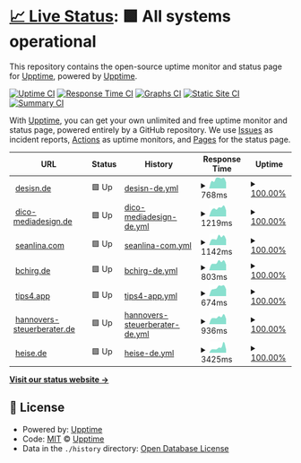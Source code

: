 # [📈 Live Status](https://desisn.github.io/upptime/): <!--live status--> **🟩 All systems operational**

This repository contains the open-source uptime monitor and status page for [Upptime](https://upptime.js.org), powered by [Upptime](https://github.com/upptime/upptime).

[![Uptime CI](https://github.com/desisn/upptime/workflows/Uptime%20CI/badge.svg)](https://github.com/desisn/upptime/actions?query=workflow%3A%22Uptime+CI%22)
[![Response Time CI](https://github.com/desisn/upptime/workflows/Response%20Time%20CI/badge.svg)](https://github.com/desisn/upptime/actions?query=workflow%3A%22Response+Time+CI%22)
[![Graphs CI](https://github.com/desisn/upptime/workflows/Graphs%20CI/badge.svg)](https://github.com/desisn/upptime/actions?query=workflow%3A%22Graphs+CI%22)
[![Static Site CI](https://github.com/desisn/upptime/workflows/Static%20Site%20CI/badge.svg)](https://github.com/desisn/upptime/actions?query=workflow%3A%22Static+Site+CI%22)
[![Summary CI](https://github.com/desisn/upptime/workflows/Summary%20CI/badge.svg)](https://github.com/desisn/upptime/actions?query=workflow%3A%22Summary+CI%22)

With [Upptime](https://upptime.js.org), you can get your own unlimited and free uptime monitor and status page, powered entirely by a GitHub repository. We use [Issues](https://github.com/upptime/upptime/issues) as incident reports, [Actions](https://github.com/desisn/upptime/actions) as uptime monitors, and [Pages](https://demo.upptime.js.org) for the status page.

<!--start: status pages-->
<!-- This summary is generated by Upptime (https://github.com/upptime/upptime) -->
<!-- Do not edit this manually, your changes will be overwritten -->
<!-- prettier-ignore -->
| URL | Status | History | Response Time | Uptime |
| --- | ------ | ------- | ------------- | ------ |
| <img alt="" src="https://icons.duckduckgo.com/ip3/desisn.de.ico" height="13"> [desisn.de](https://desisn.de) | 🟩 Up | [desisn-de.yml](https://github.com/desisn/upptime/commits/HEAD/history/desisn-de.yml) | <details><summary><img alt="Response time graph" src="./graphs/desisn-de/response-time-week.png" height="20"> 768ms</summary><br><a href="https://desisn.github.io/upptime/history/desisn-de"><img alt="Response time 852" src="https://img.shields.io/endpoint?url=https%3A%2F%2Fraw.githubusercontent.com%2Fdesisn%2Fupptime%2FHEAD%2Fapi%2Fdesisn-de%2Fresponse-time.json"></a><br><a href="https://desisn.github.io/upptime/history/desisn-de"><img alt="24-hour response time 558" src="https://img.shields.io/endpoint?url=https%3A%2F%2Fraw.githubusercontent.com%2Fdesisn%2Fupptime%2FHEAD%2Fapi%2Fdesisn-de%2Fresponse-time-day.json"></a><br><a href="https://desisn.github.io/upptime/history/desisn-de"><img alt="7-day response time 768" src="https://img.shields.io/endpoint?url=https%3A%2F%2Fraw.githubusercontent.com%2Fdesisn%2Fupptime%2FHEAD%2Fapi%2Fdesisn-de%2Fresponse-time-week.json"></a><br><a href="https://desisn.github.io/upptime/history/desisn-de"><img alt="30-day response time 709" src="https://img.shields.io/endpoint?url=https%3A%2F%2Fraw.githubusercontent.com%2Fdesisn%2Fupptime%2FHEAD%2Fapi%2Fdesisn-de%2Fresponse-time-month.json"></a><br><a href="https://desisn.github.io/upptime/history/desisn-de"><img alt="1-year response time 813" src="https://img.shields.io/endpoint?url=https%3A%2F%2Fraw.githubusercontent.com%2Fdesisn%2Fupptime%2FHEAD%2Fapi%2Fdesisn-de%2Fresponse-time-year.json"></a></details> | <details><summary><a href="https://desisn.github.io/upptime/history/desisn-de">100.00%</a></summary><a href="https://desisn.github.io/upptime/history/desisn-de"><img alt="All-time uptime 99.97%" src="https://img.shields.io/endpoint?url=https%3A%2F%2Fraw.githubusercontent.com%2Fdesisn%2Fupptime%2FHEAD%2Fapi%2Fdesisn-de%2Fuptime.json"></a><br><a href="https://desisn.github.io/upptime/history/desisn-de"><img alt="24-hour uptime 100.00%" src="https://img.shields.io/endpoint?url=https%3A%2F%2Fraw.githubusercontent.com%2Fdesisn%2Fupptime%2FHEAD%2Fapi%2Fdesisn-de%2Fuptime-day.json"></a><br><a href="https://desisn.github.io/upptime/history/desisn-de"><img alt="7-day uptime 100.00%" src="https://img.shields.io/endpoint?url=https%3A%2F%2Fraw.githubusercontent.com%2Fdesisn%2Fupptime%2FHEAD%2Fapi%2Fdesisn-de%2Fuptime-week.json"></a><br><a href="https://desisn.github.io/upptime/history/desisn-de"><img alt="30-day uptime 100.00%" src="https://img.shields.io/endpoint?url=https%3A%2F%2Fraw.githubusercontent.com%2Fdesisn%2Fupptime%2FHEAD%2Fapi%2Fdesisn-de%2Fuptime-month.json"></a><br><a href="https://desisn.github.io/upptime/history/desisn-de"><img alt="1-year uptime 99.96%" src="https://img.shields.io/endpoint?url=https%3A%2F%2Fraw.githubusercontent.com%2Fdesisn%2Fupptime%2FHEAD%2Fapi%2Fdesisn-de%2Fuptime-year.json"></a></details>
| <img alt="" src="https://icons.duckduckgo.com/ip3/dico-mediadesign.de.ico" height="13"> [dico-mediadesign.de](https://dico-mediadesign.de) | 🟩 Up | [dico-mediadesign-de.yml](https://github.com/desisn/upptime/commits/HEAD/history/dico-mediadesign-de.yml) | <details><summary><img alt="Response time graph" src="./graphs/dico-mediadesign-de/response-time-week.png" height="20"> 1219ms</summary><br><a href="https://desisn.github.io/upptime/history/dico-mediadesign-de"><img alt="Response time 1315" src="https://img.shields.io/endpoint?url=https%3A%2F%2Fraw.githubusercontent.com%2Fdesisn%2Fupptime%2FHEAD%2Fapi%2Fdico-mediadesign-de%2Fresponse-time.json"></a><br><a href="https://desisn.github.io/upptime/history/dico-mediadesign-de"><img alt="24-hour response time 627" src="https://img.shields.io/endpoint?url=https%3A%2F%2Fraw.githubusercontent.com%2Fdesisn%2Fupptime%2FHEAD%2Fapi%2Fdico-mediadesign-de%2Fresponse-time-day.json"></a><br><a href="https://desisn.github.io/upptime/history/dico-mediadesign-de"><img alt="7-day response time 1219" src="https://img.shields.io/endpoint?url=https%3A%2F%2Fraw.githubusercontent.com%2Fdesisn%2Fupptime%2FHEAD%2Fapi%2Fdico-mediadesign-de%2Fresponse-time-week.json"></a><br><a href="https://desisn.github.io/upptime/history/dico-mediadesign-de"><img alt="30-day response time 1282" src="https://img.shields.io/endpoint?url=https%3A%2F%2Fraw.githubusercontent.com%2Fdesisn%2Fupptime%2FHEAD%2Fapi%2Fdico-mediadesign-de%2Fresponse-time-month.json"></a><br><a href="https://desisn.github.io/upptime/history/dico-mediadesign-de"><img alt="1-year response time 1293" src="https://img.shields.io/endpoint?url=https%3A%2F%2Fraw.githubusercontent.com%2Fdesisn%2Fupptime%2FHEAD%2Fapi%2Fdico-mediadesign-de%2Fresponse-time-year.json"></a></details> | <details><summary><a href="https://desisn.github.io/upptime/history/dico-mediadesign-de">100.00%</a></summary><a href="https://desisn.github.io/upptime/history/dico-mediadesign-de"><img alt="All-time uptime 99.91%" src="https://img.shields.io/endpoint?url=https%3A%2F%2Fraw.githubusercontent.com%2Fdesisn%2Fupptime%2FHEAD%2Fapi%2Fdico-mediadesign-de%2Fuptime.json"></a><br><a href="https://desisn.github.io/upptime/history/dico-mediadesign-de"><img alt="24-hour uptime 100.00%" src="https://img.shields.io/endpoint?url=https%3A%2F%2Fraw.githubusercontent.com%2Fdesisn%2Fupptime%2FHEAD%2Fapi%2Fdico-mediadesign-de%2Fuptime-day.json"></a><br><a href="https://desisn.github.io/upptime/history/dico-mediadesign-de"><img alt="7-day uptime 100.00%" src="https://img.shields.io/endpoint?url=https%3A%2F%2Fraw.githubusercontent.com%2Fdesisn%2Fupptime%2FHEAD%2Fapi%2Fdico-mediadesign-de%2Fuptime-week.json"></a><br><a href="https://desisn.github.io/upptime/history/dico-mediadesign-de"><img alt="30-day uptime 99.82%" src="https://img.shields.io/endpoint?url=https%3A%2F%2Fraw.githubusercontent.com%2Fdesisn%2Fupptime%2FHEAD%2Fapi%2Fdico-mediadesign-de%2Fuptime-month.json"></a><br><a href="https://desisn.github.io/upptime/history/dico-mediadesign-de"><img alt="1-year uptime 99.85%" src="https://img.shields.io/endpoint?url=https%3A%2F%2Fraw.githubusercontent.com%2Fdesisn%2Fupptime%2FHEAD%2Fapi%2Fdico-mediadesign-de%2Fuptime-year.json"></a></details>
| <img alt="" src="https://icons.duckduckgo.com/ip3/seanlina.com.ico" height="13"> [seanlina.com](https://seanlina.com) | 🟩 Up | [seanlina-com.yml](https://github.com/desisn/upptime/commits/HEAD/history/seanlina-com.yml) | <details><summary><img alt="Response time graph" src="./graphs/seanlina-com/response-time-week.png" height="20"> 1142ms</summary><br><a href="https://desisn.github.io/upptime/history/seanlina-com"><img alt="Response time 1172" src="https://img.shields.io/endpoint?url=https%3A%2F%2Fraw.githubusercontent.com%2Fdesisn%2Fupptime%2FHEAD%2Fapi%2Fseanlina-com%2Fresponse-time.json"></a><br><a href="https://desisn.github.io/upptime/history/seanlina-com"><img alt="24-hour response time 915" src="https://img.shields.io/endpoint?url=https%3A%2F%2Fraw.githubusercontent.com%2Fdesisn%2Fupptime%2FHEAD%2Fapi%2Fseanlina-com%2Fresponse-time-day.json"></a><br><a href="https://desisn.github.io/upptime/history/seanlina-com"><img alt="7-day response time 1142" src="https://img.shields.io/endpoint?url=https%3A%2F%2Fraw.githubusercontent.com%2Fdesisn%2Fupptime%2FHEAD%2Fapi%2Fseanlina-com%2Fresponse-time-week.json"></a><br><a href="https://desisn.github.io/upptime/history/seanlina-com"><img alt="30-day response time 1201" src="https://img.shields.io/endpoint?url=https%3A%2F%2Fraw.githubusercontent.com%2Fdesisn%2Fupptime%2FHEAD%2Fapi%2Fseanlina-com%2Fresponse-time-month.json"></a><br><a href="https://desisn.github.io/upptime/history/seanlina-com"><img alt="1-year response time 1168" src="https://img.shields.io/endpoint?url=https%3A%2F%2Fraw.githubusercontent.com%2Fdesisn%2Fupptime%2FHEAD%2Fapi%2Fseanlina-com%2Fresponse-time-year.json"></a></details> | <details><summary><a href="https://desisn.github.io/upptime/history/seanlina-com">100.00%</a></summary><a href="https://desisn.github.io/upptime/history/seanlina-com"><img alt="All-time uptime 99.91%" src="https://img.shields.io/endpoint?url=https%3A%2F%2Fraw.githubusercontent.com%2Fdesisn%2Fupptime%2FHEAD%2Fapi%2Fseanlina-com%2Fuptime.json"></a><br><a href="https://desisn.github.io/upptime/history/seanlina-com"><img alt="24-hour uptime 100.00%" src="https://img.shields.io/endpoint?url=https%3A%2F%2Fraw.githubusercontent.com%2Fdesisn%2Fupptime%2FHEAD%2Fapi%2Fseanlina-com%2Fuptime-day.json"></a><br><a href="https://desisn.github.io/upptime/history/seanlina-com"><img alt="7-day uptime 100.00%" src="https://img.shields.io/endpoint?url=https%3A%2F%2Fraw.githubusercontent.com%2Fdesisn%2Fupptime%2FHEAD%2Fapi%2Fseanlina-com%2Fuptime-week.json"></a><br><a href="https://desisn.github.io/upptime/history/seanlina-com"><img alt="30-day uptime 99.57%" src="https://img.shields.io/endpoint?url=https%3A%2F%2Fraw.githubusercontent.com%2Fdesisn%2Fupptime%2FHEAD%2Fapi%2Fseanlina-com%2Fuptime-month.json"></a><br><a href="https://desisn.github.io/upptime/history/seanlina-com"><img alt="1-year uptime 99.84%" src="https://img.shields.io/endpoint?url=https%3A%2F%2Fraw.githubusercontent.com%2Fdesisn%2Fupptime%2FHEAD%2Fapi%2Fseanlina-com%2Fuptime-year.json"></a></details>
| <img alt="" src="https://icons.duckduckgo.com/ip3/bchirg.de.ico" height="13"> [bchirg.de](https://bchirg.de) | 🟩 Up | [bchirg-de.yml](https://github.com/desisn/upptime/commits/HEAD/history/bchirg-de.yml) | <details><summary><img alt="Response time graph" src="./graphs/bchirg-de/response-time-week.png" height="20"> 803ms</summary><br><a href="https://desisn.github.io/upptime/history/bchirg-de"><img alt="Response time 879" src="https://img.shields.io/endpoint?url=https%3A%2F%2Fraw.githubusercontent.com%2Fdesisn%2Fupptime%2FHEAD%2Fapi%2Fbchirg-de%2Fresponse-time.json"></a><br><a href="https://desisn.github.io/upptime/history/bchirg-de"><img alt="24-hour response time 630" src="https://img.shields.io/endpoint?url=https%3A%2F%2Fraw.githubusercontent.com%2Fdesisn%2Fupptime%2FHEAD%2Fapi%2Fbchirg-de%2Fresponse-time-day.json"></a><br><a href="https://desisn.github.io/upptime/history/bchirg-de"><img alt="7-day response time 803" src="https://img.shields.io/endpoint?url=https%3A%2F%2Fraw.githubusercontent.com%2Fdesisn%2Fupptime%2FHEAD%2Fapi%2Fbchirg-de%2Fresponse-time-week.json"></a><br><a href="https://desisn.github.io/upptime/history/bchirg-de"><img alt="30-day response time 1336" src="https://img.shields.io/endpoint?url=https%3A%2F%2Fraw.githubusercontent.com%2Fdesisn%2Fupptime%2FHEAD%2Fapi%2Fbchirg-de%2Fresponse-time-month.json"></a><br><a href="https://desisn.github.io/upptime/history/bchirg-de"><img alt="1-year response time 881" src="https://img.shields.io/endpoint?url=https%3A%2F%2Fraw.githubusercontent.com%2Fdesisn%2Fupptime%2FHEAD%2Fapi%2Fbchirg-de%2Fresponse-time-year.json"></a></details> | <details><summary><a href="https://desisn.github.io/upptime/history/bchirg-de">100.00%</a></summary><a href="https://desisn.github.io/upptime/history/bchirg-de"><img alt="All-time uptime 99.98%" src="https://img.shields.io/endpoint?url=https%3A%2F%2Fraw.githubusercontent.com%2Fdesisn%2Fupptime%2FHEAD%2Fapi%2Fbchirg-de%2Fuptime.json"></a><br><a href="https://desisn.github.io/upptime/history/bchirg-de"><img alt="24-hour uptime 100.00%" src="https://img.shields.io/endpoint?url=https%3A%2F%2Fraw.githubusercontent.com%2Fdesisn%2Fupptime%2FHEAD%2Fapi%2Fbchirg-de%2Fuptime-day.json"></a><br><a href="https://desisn.github.io/upptime/history/bchirg-de"><img alt="7-day uptime 100.00%" src="https://img.shields.io/endpoint?url=https%3A%2F%2Fraw.githubusercontent.com%2Fdesisn%2Fupptime%2FHEAD%2Fapi%2Fbchirg-de%2Fuptime-week.json"></a><br><a href="https://desisn.github.io/upptime/history/bchirg-de"><img alt="30-day uptime 99.92%" src="https://img.shields.io/endpoint?url=https%3A%2F%2Fraw.githubusercontent.com%2Fdesisn%2Fupptime%2FHEAD%2Fapi%2Fbchirg-de%2Fuptime-month.json"></a><br><a href="https://desisn.github.io/upptime/history/bchirg-de"><img alt="1-year uptime 99.99%" src="https://img.shields.io/endpoint?url=https%3A%2F%2Fraw.githubusercontent.com%2Fdesisn%2Fupptime%2FHEAD%2Fapi%2Fbchirg-de%2Fuptime-year.json"></a></details>
| <img alt="" src="https://icons.duckduckgo.com/ip3/tips4.app.ico" height="13"> [tips4.app](https://tips4.app) | 🟩 Up | [tips4-app.yml](https://github.com/desisn/upptime/commits/HEAD/history/tips4-app.yml) | <details><summary><img alt="Response time graph" src="./graphs/tips4-app/response-time-week.png" height="20"> 674ms</summary><br><a href="https://desisn.github.io/upptime/history/tips4-app"><img alt="Response time 756" src="https://img.shields.io/endpoint?url=https%3A%2F%2Fraw.githubusercontent.com%2Fdesisn%2Fupptime%2FHEAD%2Fapi%2Ftips4-app%2Fresponse-time.json"></a><br><a href="https://desisn.github.io/upptime/history/tips4-app"><img alt="24-hour response time 505" src="https://img.shields.io/endpoint?url=https%3A%2F%2Fraw.githubusercontent.com%2Fdesisn%2Fupptime%2FHEAD%2Fapi%2Ftips4-app%2Fresponse-time-day.json"></a><br><a href="https://desisn.github.io/upptime/history/tips4-app"><img alt="7-day response time 674" src="https://img.shields.io/endpoint?url=https%3A%2F%2Fraw.githubusercontent.com%2Fdesisn%2Fupptime%2FHEAD%2Fapi%2Ftips4-app%2Fresponse-time-week.json"></a><br><a href="https://desisn.github.io/upptime/history/tips4-app"><img alt="30-day response time 625" src="https://img.shields.io/endpoint?url=https%3A%2F%2Fraw.githubusercontent.com%2Fdesisn%2Fupptime%2FHEAD%2Fapi%2Ftips4-app%2Fresponse-time-month.json"></a><br><a href="https://desisn.github.io/upptime/history/tips4-app"><img alt="1-year response time 724" src="https://img.shields.io/endpoint?url=https%3A%2F%2Fraw.githubusercontent.com%2Fdesisn%2Fupptime%2FHEAD%2Fapi%2Ftips4-app%2Fresponse-time-year.json"></a></details> | <details><summary><a href="https://desisn.github.io/upptime/history/tips4-app">100.00%</a></summary><a href="https://desisn.github.io/upptime/history/tips4-app"><img alt="All-time uptime 99.97%" src="https://img.shields.io/endpoint?url=https%3A%2F%2Fraw.githubusercontent.com%2Fdesisn%2Fupptime%2FHEAD%2Fapi%2Ftips4-app%2Fuptime.json"></a><br><a href="https://desisn.github.io/upptime/history/tips4-app"><img alt="24-hour uptime 100.00%" src="https://img.shields.io/endpoint?url=https%3A%2F%2Fraw.githubusercontent.com%2Fdesisn%2Fupptime%2FHEAD%2Fapi%2Ftips4-app%2Fuptime-day.json"></a><br><a href="https://desisn.github.io/upptime/history/tips4-app"><img alt="7-day uptime 100.00%" src="https://img.shields.io/endpoint?url=https%3A%2F%2Fraw.githubusercontent.com%2Fdesisn%2Fupptime%2FHEAD%2Fapi%2Ftips4-app%2Fuptime-week.json"></a><br><a href="https://desisn.github.io/upptime/history/tips4-app"><img alt="30-day uptime 100.00%" src="https://img.shields.io/endpoint?url=https%3A%2F%2Fraw.githubusercontent.com%2Fdesisn%2Fupptime%2FHEAD%2Fapi%2Ftips4-app%2Fuptime-month.json"></a><br><a href="https://desisn.github.io/upptime/history/tips4-app"><img alt="1-year uptime 99.96%" src="https://img.shields.io/endpoint?url=https%3A%2F%2Fraw.githubusercontent.com%2Fdesisn%2Fupptime%2FHEAD%2Fapi%2Ftips4-app%2Fuptime-year.json"></a></details>
| <img alt="" src="https://icons.duckduckgo.com/ip3/hannovers-steuerberater.de.ico" height="13"> [hannovers-steuerberater.de](https://hannovers-steuerberater.de) | 🟩 Up | [hannovers-steuerberater-de.yml](https://github.com/desisn/upptime/commits/HEAD/history/hannovers-steuerberater-de.yml) | <details><summary><img alt="Response time graph" src="./graphs/hannovers-steuerberater-de/response-time-week.png" height="20"> 936ms</summary><br><a href="https://desisn.github.io/upptime/history/hannovers-steuerberater-de"><img alt="Response time 980" src="https://img.shields.io/endpoint?url=https%3A%2F%2Fraw.githubusercontent.com%2Fdesisn%2Fupptime%2FHEAD%2Fapi%2Fhannovers-steuerberater-de%2Fresponse-time.json"></a><br><a href="https://desisn.github.io/upptime/history/hannovers-steuerberater-de"><img alt="24-hour response time 658" src="https://img.shields.io/endpoint?url=https%3A%2F%2Fraw.githubusercontent.com%2Fdesisn%2Fupptime%2FHEAD%2Fapi%2Fhannovers-steuerberater-de%2Fresponse-time-day.json"></a><br><a href="https://desisn.github.io/upptime/history/hannovers-steuerberater-de"><img alt="7-day response time 936" src="https://img.shields.io/endpoint?url=https%3A%2F%2Fraw.githubusercontent.com%2Fdesisn%2Fupptime%2FHEAD%2Fapi%2Fhannovers-steuerberater-de%2Fresponse-time-week.json"></a><br><a href="https://desisn.github.io/upptime/history/hannovers-steuerberater-de"><img alt="30-day response time 884" src="https://img.shields.io/endpoint?url=https%3A%2F%2Fraw.githubusercontent.com%2Fdesisn%2Fupptime%2FHEAD%2Fapi%2Fhannovers-steuerberater-de%2Fresponse-time-month.json"></a><br><a href="https://desisn.github.io/upptime/history/hannovers-steuerberater-de"><img alt="1-year response time 962" src="https://img.shields.io/endpoint?url=https%3A%2F%2Fraw.githubusercontent.com%2Fdesisn%2Fupptime%2FHEAD%2Fapi%2Fhannovers-steuerberater-de%2Fresponse-time-year.json"></a></details> | <details><summary><a href="https://desisn.github.io/upptime/history/hannovers-steuerberater-de">100.00%</a></summary><a href="https://desisn.github.io/upptime/history/hannovers-steuerberater-de"><img alt="All-time uptime 99.96%" src="https://img.shields.io/endpoint?url=https%3A%2F%2Fraw.githubusercontent.com%2Fdesisn%2Fupptime%2FHEAD%2Fapi%2Fhannovers-steuerberater-de%2Fuptime.json"></a><br><a href="https://desisn.github.io/upptime/history/hannovers-steuerberater-de"><img alt="24-hour uptime 100.00%" src="https://img.shields.io/endpoint?url=https%3A%2F%2Fraw.githubusercontent.com%2Fdesisn%2Fupptime%2FHEAD%2Fapi%2Fhannovers-steuerberater-de%2Fuptime-day.json"></a><br><a href="https://desisn.github.io/upptime/history/hannovers-steuerberater-de"><img alt="7-day uptime 100.00%" src="https://img.shields.io/endpoint?url=https%3A%2F%2Fraw.githubusercontent.com%2Fdesisn%2Fupptime%2FHEAD%2Fapi%2Fhannovers-steuerberater-de%2Fuptime-week.json"></a><br><a href="https://desisn.github.io/upptime/history/hannovers-steuerberater-de"><img alt="30-day uptime 99.79%" src="https://img.shields.io/endpoint?url=https%3A%2F%2Fraw.githubusercontent.com%2Fdesisn%2Fupptime%2FHEAD%2Fapi%2Fhannovers-steuerberater-de%2Fuptime-month.json"></a><br><a href="https://desisn.github.io/upptime/history/hannovers-steuerberater-de"><img alt="1-year uptime 99.94%" src="https://img.shields.io/endpoint?url=https%3A%2F%2Fraw.githubusercontent.com%2Fdesisn%2Fupptime%2FHEAD%2Fapi%2Fhannovers-steuerberater-de%2Fuptime-year.json"></a></details>
| <img alt="" src="https://icons.duckduckgo.com/ip3/heise.de.ico" height="13"> [heise.de](https://heise.de) | 🟩 Up | [heise-de.yml](https://github.com/desisn/upptime/commits/HEAD/history/heise-de.yml) | <details><summary><img alt="Response time graph" src="./graphs/heise-de/response-time-week.png" height="20"> 3425ms</summary><br><a href="https://desisn.github.io/upptime/history/heise-de"><img alt="Response time 3203" src="https://img.shields.io/endpoint?url=https%3A%2F%2Fraw.githubusercontent.com%2Fdesisn%2Fupptime%2FHEAD%2Fapi%2Fheise-de%2Fresponse-time.json"></a><br><a href="https://desisn.github.io/upptime/history/heise-de"><img alt="24-hour response time 2435" src="https://img.shields.io/endpoint?url=https%3A%2F%2Fraw.githubusercontent.com%2Fdesisn%2Fupptime%2FHEAD%2Fapi%2Fheise-de%2Fresponse-time-day.json"></a><br><a href="https://desisn.github.io/upptime/history/heise-de"><img alt="7-day response time 3425" src="https://img.shields.io/endpoint?url=https%3A%2F%2Fraw.githubusercontent.com%2Fdesisn%2Fupptime%2FHEAD%2Fapi%2Fheise-de%2Fresponse-time-week.json"></a><br><a href="https://desisn.github.io/upptime/history/heise-de"><img alt="30-day response time 2905" src="https://img.shields.io/endpoint?url=https%3A%2F%2Fraw.githubusercontent.com%2Fdesisn%2Fupptime%2FHEAD%2Fapi%2Fheise-de%2Fresponse-time-month.json"></a><br><a href="https://desisn.github.io/upptime/history/heise-de"><img alt="1-year response time 3194" src="https://img.shields.io/endpoint?url=https%3A%2F%2Fraw.githubusercontent.com%2Fdesisn%2Fupptime%2FHEAD%2Fapi%2Fheise-de%2Fresponse-time-year.json"></a></details> | <details><summary><a href="https://desisn.github.io/upptime/history/heise-de">100.00%</a></summary><a href="https://desisn.github.io/upptime/history/heise-de"><img alt="All-time uptime 99.95%" src="https://img.shields.io/endpoint?url=https%3A%2F%2Fraw.githubusercontent.com%2Fdesisn%2Fupptime%2FHEAD%2Fapi%2Fheise-de%2Fuptime.json"></a><br><a href="https://desisn.github.io/upptime/history/heise-de"><img alt="24-hour uptime 100.00%" src="https://img.shields.io/endpoint?url=https%3A%2F%2Fraw.githubusercontent.com%2Fdesisn%2Fupptime%2FHEAD%2Fapi%2Fheise-de%2Fuptime-day.json"></a><br><a href="https://desisn.github.io/upptime/history/heise-de"><img alt="7-day uptime 100.00%" src="https://img.shields.io/endpoint?url=https%3A%2F%2Fraw.githubusercontent.com%2Fdesisn%2Fupptime%2FHEAD%2Fapi%2Fheise-de%2Fuptime-week.json"></a><br><a href="https://desisn.github.io/upptime/history/heise-de"><img alt="30-day uptime 99.86%" src="https://img.shields.io/endpoint?url=https%3A%2F%2Fraw.githubusercontent.com%2Fdesisn%2Fupptime%2FHEAD%2Fapi%2Fheise-de%2Fuptime-month.json"></a><br><a href="https://desisn.github.io/upptime/history/heise-de"><img alt="1-year uptime 99.92%" src="https://img.shields.io/endpoint?url=https%3A%2F%2Fraw.githubusercontent.com%2Fdesisn%2Fupptime%2FHEAD%2Fapi%2Fheise-de%2Fuptime-year.json"></a></details>

<!--end: status pages-->

[**Visit our status website →**](https://desisn.github.io/upptime/)

## 📄 License

- Powered by: [Upptime](https://github.com/upptime/upptime)
- Code: [MIT](./LICENSE) © [Upptime](https://upptime.js.org)
- Data in the `./history` directory: [Open Database License](https://opendatacommons.org/licenses/odbl/1-0/)
